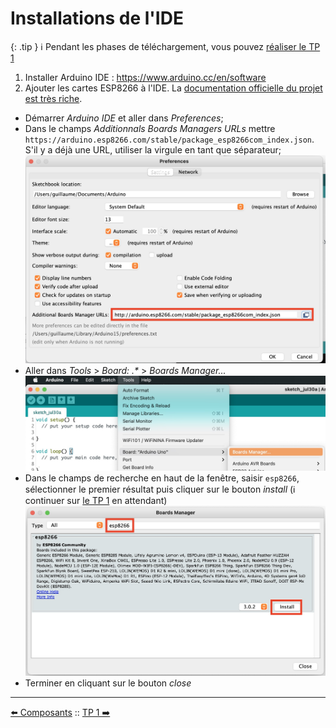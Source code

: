 # Installations de l'IDE

{: .tip }
ℹ️ Pendant les phases de téléchargement, vous pouvez [réaliser le TP 1](tp1.md)

1. Installer Arduino IDE : https://www.arduino.cc/en/software
2. Ajouter les cartes ESP8266 à l'IDE. La [documentation officielle du projet est très riche](https://arduino-esp8266.readthedocs.io/en/latest/).
  - Démarrer _Arduino IDE_ et aller dans _Preferences_;
  - Dans le champs _Additionnals Boards Managers URLs_ mettre `https://arduino.esp8266.com/stable/package_esp8266com_index.json`. S'il y a déjà une URL, utiliser la virgule en tant que séparateur;
  ![preferences](resources/arduino-ide-preferences.jpg)
  - Aller dans _Tools_ > _Board: .*_ > _Boards Manager..._
  ![menu](resources/arduino-ide-board-menu.jpg)
  - Dans le champs de recherche en haut de la fenêtre, saisir `esp8266`, sélectionner le premier résultat puis cliquer sur le bouton _install_ (ℹ️ continuer sur [le TP 1](tp1.md) en attendant)
  ![install](resources/arduino-ide-board-install.jpg)
  - Terminer en cliquant sur le bouton _close_

----
[⬅️ Composants](composants.md) :: [TP 1 ➡️ ](tp1.md)
